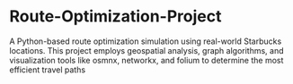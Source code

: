 # Route-Optimization-Project
A Python-based route optimization simulation using real-world Starbucks locations. This project employs geospatial analysis, graph algorithms, and visualization tools like osmnx, networkx, and folium to determine the most efficient travel paths

